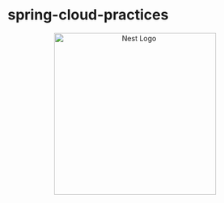 # spring-cloud-practices

<p align="center">
  <a href="http://nestjs.com/" target="blank"><img src="https://github.com/Jean1dev/spring-cloud-practices/images/archtecture.png" width="320" alt="Nest Logo" /></a>
</p>